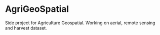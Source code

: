 # AgriGeoSpatial
Side project for Agriculture Geospatial. Working on aerial, remote sensing and harvest dataset.

